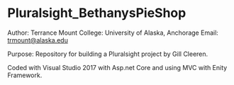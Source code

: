 # Pluralsight_BethanysPieShop
Author: Terrance Mount
College: University of Alaska, Anchorage
Email: trmount@alaska.edu

Purpose: Repository for building a Pluralsight project by Gill Cleeren.  

Coded with Visual Studio 2017 with Asp.net Core and using MVC with Enity Framework.  

